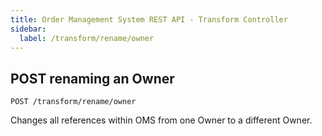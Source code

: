 ```yaml
---
title: Order Management System REST API - Transform Controller
sidebar:
  label: /transform/rename/owner
---
```


## POST renaming an Owner

`POST /transform/rename/owner`

Changes all references within OMS from one Owner to a different Owner.
